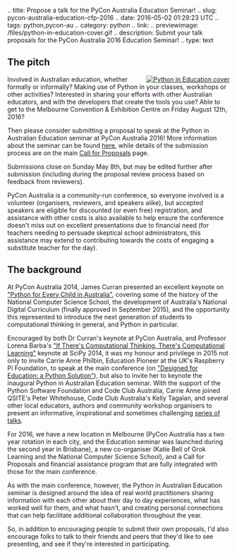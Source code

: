 .. title: Propose a talk for the PyCon Australia Education Seminar!
.. slug: pycon-australia-education-cfp-2016
.. date: 2016-05-02 01:29:23 UTC
.. tags: python,pycon-au
.. category: python
.. link:
.. previewimage: /files/python-in-education-cover.gif
.. description:
   Submit your talk proposals for the PyCon Australia 2016 Education Seminar!
.. type: text

The pitch
---------


<div style="float: right">
  <a href="http://www.oreilly.com/programming/free/python-in-education.csp">
    <img src="/files/python-in-education-cover.gif"
         alt="Python in Education cover" />
   </a>
</div>

Involved in Australian education, whether formally or informally?
Making use of Python in your classes, workshops or other activities?
Interested in sharing your efforts with other Australian educators, and with
the developers that create the tools you use? Able to get to the Melbourne
Convention & Exhibition Centre on Friday August 12th, 2016?

Then please consider submitting a proposal to speak at the Python in Australian
Education seminar at PyCon Australia 2016! More information about the seminar
can be found
[here](https://2016.pycon-au.org/programme/python_in_education_seminar),
while details of the submission process are on the main
[Call for Proposals](https://2016.pycon-au.org/programme/call_for_proposals)
page.

Submissions close on Sunday May 8th, but may be edited further after submission
(including during the proposal review process based on feedback from reviewers).

PyCon Australia is a community-run conference, so everyone involved is a
volunteer (organisers, reviewers, and speakers alike), but accepted speakers
are eligible for discounted (or even free) registration, and assistance with
other costs is also available to help ensure the conference doesn't miss out
on excellent presentations due to financial need (for teachers needing to
persuade skeptical school administrators, this assistance may extend to
contributing towards the costs of engaging a substitute teacher for the day).


The background
--------------

At PyCon Australia 2014, James Curran presented an excellent keynote on
["Python for Every Child in Australia"](https://www.youtube.com/watch?v=iVv7fCwVbp4),
covering some of the history of the National Computer Science School, the
development of Australia's National Digital Curriculum (finally approved in
September 2015), and the opportunity this represented to introduce the next
generation of students to computational thinking in general, and Python in
particular.

Encouraged by both Dr Curran's keynote at PyCon Australia, and Professor Lorena
Barba's
["If There's Computational Thinking, There's Computational Learning"](https://www.youtube.com/watch?v=TWxwKDT88GU) keynote at SciPy 2014, it was my honour and privilege
in 2015 not only to invite Carrie Anne Philbin, Education Pioneer at the
UK's Raspberry Pi Foundation, to speak at the main conference (on
["Designed for Education: a Python Solution"](https://www.youtube.com/watch?v=gaFk0Sya_HI)),
but also to invite her to keynote the inaugural Python in Australian Education
seminar. With the support of the Python Software Foundation and Code Club
Australia, Carrie Anne joined QSITE's Peter Whitehouse, Code Club Australia's
Kelly Tagalan, and several other local educators, authors and community workshop
organisers to present an informative, inspirational and sometimes challenging
[series of talks](https://www.youtube.com/playlist?list=PLs4CJRBY5F1I5vuApyUXp6bLWly1E-b0s).

For 2016, we have a new location in Melbourne (PyCon Australia has a two year
rotation in each city, and the Education seminar was launched during the
second year in Brisbane), a new co-organiser (Katie Bell of Grok Learning and
the National Computer Science School), and a Call for Proposals and financial
assistance program that are fully integrated with those for the main conference.

As with the main conference, however, the Python in Australian Education seminar
is designed around the idea of real world practitioners sharing information with
each other about their day to day experiences, what has worked well for them,
and what hasn't, and creating personal connections that can help facilitate
additional collaboration throughout the year.

So, in addition to encouraging people to submit their own proposals, I'd also
encourage folks to talk to their friends and peers that they'd like to see
presenting, and see if they're interested in participating.
